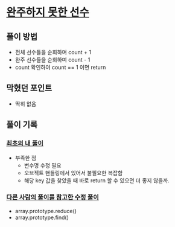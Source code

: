 # [완주하지 못한 선수](https://programmers.co.kr/learn/courses/30/lessons/42576)

## 풀이 방법
- 전체 선수들을 순회하며 count + 1 
- 완주 선수들을 순회하며 count - 1
- count 확인하여 count == 1 이면 return 

## 막혔던 포인트 
- 딱히 없음 



## 풀이 기록 
### [최초의 내 풀이](./index.js)
- 부족한 점 
  - 변수명 수정 필요
  - 오브젝트 핸들링에서 있어서 불필요한 복잡함
  - 해당 key 값을 찾았을 때 바로 return 할 수 있으면 더 좋지 않을까. 
  
### [다른 사람의 풀이를 참고한 수정 풀이](./bestSolution.js)
- array.prototype.reduce() 
- array.prototype.find()

